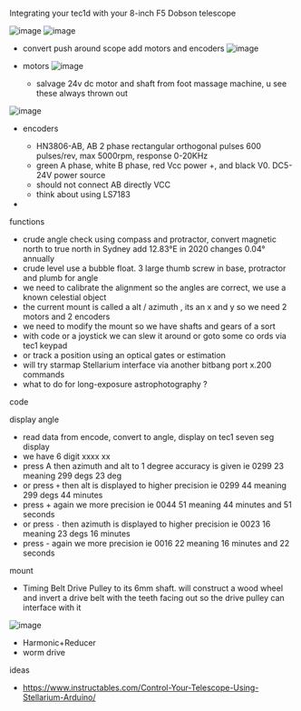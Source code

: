 

Integrating your tec1d with your 8-inch F5 Dobson telescope

![image](https://github.com/user-attachments/assets/94e1a293-ea97-4a59-8d1b-e965b11411c8)
![image](https://github.com/user-attachments/assets/127c3469-9b72-4adf-8157-af4c271298e7)



- convert push around scope add motors and encoders
![image](https://github.com/user-attachments/assets/27509173-1c93-455f-ab52-757443135c69)


- motors  ![image](https://github.com/user-attachments/assets/a65c79ff-79d1-4115-a1bc-1dc1dbe430ba)
  - salvage 24v dc motor and shaft from foot massage machine, u see these always thrown out


 ![image](https://github.com/user-attachments/assets/1062caac-b01f-4fa3-8646-d8f7d01f09d9)

- encoders
  - HN3806-AB, AB 2 phase rectangular orthogonal pulses 600 pulses/rev, max 5000rpm, response 0-20KHz 
  - green A phase, white B phase, red Vcc power +, and black V0. DC5-24V power source 
  - should not connect AB directly VCC 
  - think about using LS7183




- 

 functions
- crude angle check using compass and protractor, convert magnetic north to true north in Sydney add 12.83°E in 2020 changes 0.04° annually 
- crude level use a bubble float. 3 large thumb screw in base, protractor and plumb for angle
- we need to calibrate the alignment so the angles are correct, we use a known celestial object
- the current mount is called a alt / azimuth , its an x and y so we need 2 motors and 2 encoders
- we need to modify the mount so we have shafts and gears of a sort
- with code or a joystick we can slew it around or goto some co ords via tec1 keypad
- or track a position using an optical gates or estimation 
- will try starmap Stellarium interface via another bitbang port x.200 commands
- what to do for long-exposure astrophotography ?

 
code 

display angle
- read data from encode, convert to angle, display on tec1 seven seg display
- we have 6 digit xxxx xx
- press A then azimuth and alt to 1 degree accuracy is given ie 0299 23 meaning 299 degs 23 deg
- or press `+` then alt is displayed to higher precision ie 0299 44 meaning 299 degs 44 minutes
- press + again we more precision ie 0044 51 meaning 44 minutes and 51 seconds
- or press `-` then azimuth is displayed to higher precision ie 0023 16 meaning 23 degs 16 minutes
- press - again we more precision ie 0016 22 meaning 16 minutes and 22 seconds  

mount
- Timing Belt Drive Pulley to its 6mm shaft.  will construct a wood wheel and invert a drive belt with the teeth facing out so the drive pulley can interface with it

![image](https://github.com/user-attachments/assets/27685599-0ccf-404d-9e11-eb6efa607bb2)

- Harmonic+Reducer
- worm drive

 
ideas
- https://www.instructables.com/Control-Your-Telescope-Using-Stellarium-Arduino/



  


